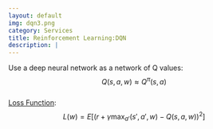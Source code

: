```yaml
---
layout: default
img: dqn3.png
category: Services
title: Reinforcement Learning:DQN
description: |
---
```

Use a deep neural network as a network of Q values:<br>$$Q\left ( s,a,w \right )\approx Q^{\pi}\left ( s,a \right )$$
<br>[Loss Function](https://zhuanlan.zhihu.com/p/25771039):<br>$$L\left ( w \right )=E\left [ \left ( r+\gamma \displaystyle \max_{a'}\left ( {s'},{a'},{w} \right )-Q\left ( s,a,w \right )  \right ) ^2\right ]$$
